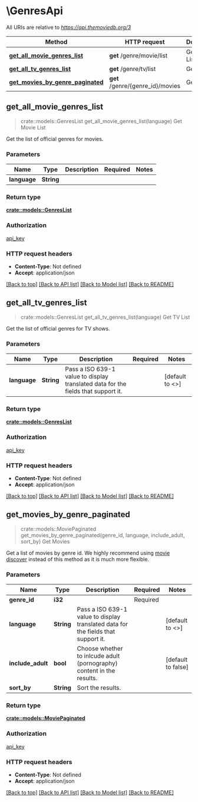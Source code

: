 # \GenresApi

All URIs are relative to *https://api.themoviedb.org/3*

Method | HTTP request | Description
------------- | ------------- | -------------
[**get_all_movie_genres_list**](GenresApi.md#get_all_movie_genres_list) | **get** /genre/movie/list | Get Movie List
[**get_all_tv_genres_list**](GenresApi.md#get_all_tv_genres_list) | **get** /genre/tv/list | Get TV List
[**get_movies_by_genre_paginated**](GenresApi.md#get_movies_by_genre_paginated) | **get** /genre/{genre_id}/movies | Get Movies



## get_all_movie_genres_list

> crate::models::GenresList get_all_movie_genres_list(language)
Get Movie List

Get the list of official genres for movies.

### Parameters


Name | Type | Description  | Required | Notes
------------- | ------------- | ------------- | ------------- | -------------
**language** | **String** |  |  | 

### Return type

[**crate::models::GenresList**](GenresList.md)

### Authorization

[api_key](../README.md#api_key)

### HTTP request headers

- **Content-Type**: Not defined
- **Accept**: application/json

[[Back to top]](#) [[Back to API list]](../README.md#documentation-for-api-endpoints) [[Back to Model list]](../README.md#documentation-for-models) [[Back to README]](../README.md)


## get_all_tv_genres_list

> crate::models::GenresList get_all_tv_genres_list(language)
Get TV List

Get the list of official genres for TV shows.

### Parameters


Name | Type | Description  | Required | Notes
------------- | ------------- | ------------- | ------------- | -------------
**language** | **String** | Pass a ISO 639-1 value to display translated data for the fields that support it. |  | [default to <<language>>]

### Return type

[**crate::models::GenresList**](GenresList.md)

### Authorization

[api_key](../README.md#api_key)

### HTTP request headers

- **Content-Type**: Not defined
- **Accept**: application/json

[[Back to top]](#) [[Back to API list]](../README.md#documentation-for-api-endpoints) [[Back to Model list]](../README.md#documentation-for-models) [[Back to README]](../README.md)


## get_movies_by_genre_paginated

> crate::models::MoviePaginated get_movies_by_genre_paginated(genre_id, language, include_adult, sort_by)
Get Movies

Get a list of movies by genre id.  We highly recommend using [movie discover](#endpoint:p5NyoR7dM842S8G9j) instead of this method as it is much more flexible.

### Parameters


Name | Type | Description  | Required | Notes
------------- | ------------- | ------------- | ------------- | -------------
**genre_id** | **i32** |  | Required | 
**language** | **String** | Pass a ISO 639-1 value to display translated data for the fields that support it. |  | [default to <<language>>]
**include_adult** | **bool** | Choose whether to inlcude adult (pornography) content in the results. |  | [default to false]
**sort_by** | **String** | Sort the results. |  | 

### Return type

[**crate::models::MoviePaginated**](MoviePaginated.md)

### Authorization

[api_key](../README.md#api_key)

### HTTP request headers

- **Content-Type**: Not defined
- **Accept**: application/json

[[Back to top]](#) [[Back to API list]](../README.md#documentation-for-api-endpoints) [[Back to Model list]](../README.md#documentation-for-models) [[Back to README]](../README.md)

